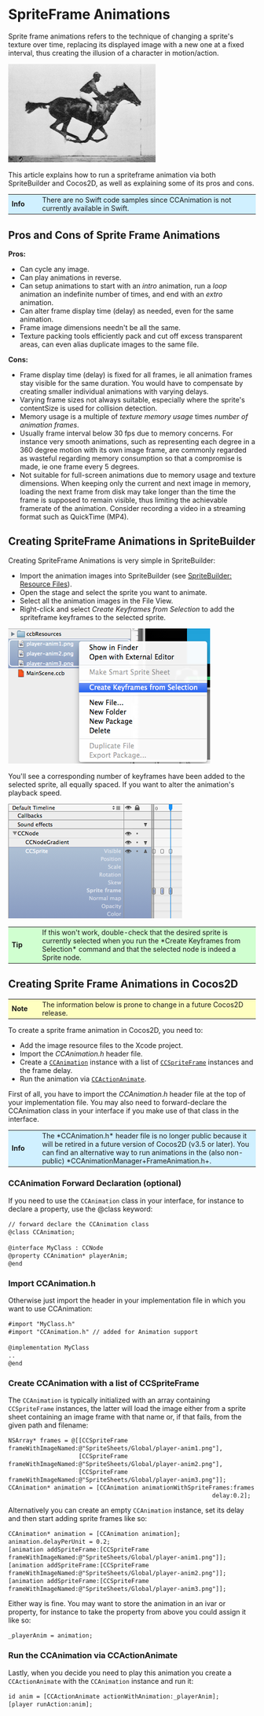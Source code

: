 # SpriteFrame Animations

Sprite frame animations refers to the technique of changing a sprite's texture over time, replacing its displayed image with a new one at a fixed interval, thus creating the illusion of a character in motion/action.

[![](Muybridge_race_horse_animated.gif "Possibly the world's first image cycling animation created from photographs taken by Eadweard Muybridge")](http://en.wikipedia.org/wiki/Eadweard_Muybridge#Stanford_and_horse_gaits)

This article explains how to run a spriteframe animation via both SpriteBuilder and Cocos2D, as well as explaining some of its pros and cons.

<table border="0"><tr><td width="48px" bgcolor="#d0f0ff"><strong>Info</strong></td><td bgcolor="#d0f0ff">
There are no Swift code samples since CCAnimation is not currently available in Swift.
</td></tr></table>

## Pros and Cons of Sprite Frame Animations

**Pros:**

- Can cycle any image.
- Can play animations in reverse.
- Can setup animations to start with an *intro* animation, run a *loop* animation an indefinite number of times, and end with an *extro* animation.
- Can alter frame display time (delay) as needed, even for the same animation.
- Frame image dimensions needn't be all the same. 
- Texture packing tools efficiently pack and cut off excess transparent areas, can even alias duplicate images to the same file.

**Cons:**

- Frame display time (delay) is fixed for all frames, ie all animation frames stay visible for the same duration. You would have to compensate by creating smaller individual animations with varying delays.
- Varying frame sizes not always suitable, especially where the sprite's contentSize is used for collision detection.
- Memory usage is a multiple of *texture memory usage* times *number of animation frames*. 
- Usually frame interval below 30 fps due to memory concerns. For instance very smooth animations, such as representing each degree in a 360 degree motion with its own image frame, are commonly regarded as wasteful regarding memory consumption so that a compromise is made, ie one frame every 5 degrees.
- Not suitable for full-screen animations due to memory usage and texture dimensions. When keeping only the current and next image in memory, loading the next frame from disk may take longer than the time the frame is supposed to remain visible, thus limiting the achievable framerate of the animation. Consider recording a video in a streaming format such as QuickTime (MP4).


## Creating SpriteFrame Animations in SpriteBuilder

Creating SpriteFrame Animations is very simple in SpriteBuilder:

- Import the animation images into SpriteBuilder (see [SpriteBuilder: Resource Files](./spritebuilder/resource-files)).
- Open the stage and select the sprite you want to animate.
- Select all the animation images in the File View.
- Right-click and select *Create Keyframes from Selection* to add the spriteframe keyframes to the selected sprite.

![](spriteframe-animation-create-keyframes-from-selection.png "Creating SpriteFrame Keyframes from image resources")

You'll see a corresponding number of keyframes have been added to the selected sprite, all equally spaced. If you want to alter the animation's playback speed.

![](spriteframe-animation-spriteframe-keyframes.png "SpriteFrame Keyframes have been added to the Sprite")


<table border="0"><tr><td width="48px" bgcolor="#d0ffd0"><strong>Tip</strong></td><td bgcolor="#d0ffd0">
If this won't work, double-check that the desired sprite is currently selected when you run the *Create Keyframes from Selection* command and that the selected node is indeed a Sprite node.
</td></tr></table>

## Creating Sprite Frame Animations in Cocos2D

<table border="0"><tr><td width="48px" bgcolor="#ffffc0"><strong>Note</strong></td><td bgcolor="#ffffc0">
The information below is prone to change in a future Cocos2D release.
</td></tr></table>

To create a sprite frame animation in Cocos2D, you need to:

- Add the image resource files to the Xcode project.
- Import the *CCAnimation.h* header file.
- Create a [`CCAnimation`](http://www.cocos2d-swift.org/docs/api/Classes/CCAnimation.html) instance with a list of [`CCSpriteFrame`](http://www.cocos2d-swift.org/docs/api/Classes/CCSpriteFrame.html) instances and the frame delay.
- Run the animation via [`CCActionAnimate`](http://www.cocos2d-swift.org/docs/api/Classes/CCActionAnimate.html).

First of all, you have to import the *CCAnimation.h* header file at the top of your implementation file. You may also need to forward-declare the CCAnimation class in your interface if you make use of that class in the interface. 

<table border="0"><tr><td width="48px" bgcolor="#d0f0ff"><strong>Info</strong></td><td bgcolor="#d0f0ff">
The *CCAnimation.h* header file is no longer public because it will be retired in a future version of Cocos2D (v3.5 or later). You can find an alternative way to run animations in the (also non-public) *CCAnimationManager+FrameAnimation.h+.
</td></tr></table>

### CCAnimation Forward Declaration (optional)

If you need to use the `CCAnimation` class in your interface, for instance to declare a property, use the @class keyword:

	// forward declare the CCAnimation class
	@class CCAnimation;

	@interface MyClass : CCNode
	@property CCAnimation* playerAnim;
	@end

### Import CCAnimation.h

Otherwise just import the header in your implementation file in which you want to use CCAnimation:

	#import "MyClass.h"
	#import "CCAnimation.h" // added for Animation support
	
	@implementation MyClass
	..
	@end

### Create CCAnimation with a list of CCSpriteFrame

The `CCAnimation` is typically initialized with an array containing `CCSpriteFrame` instances, the latter will load the image either from a sprite sheet containing an image frame with that name or, if that fails, from the given path and filename:

    NSArray* frames = @[[CCSpriteFrame frameWithImageNamed:@"SpriteSheets/Global/player-anim1.png"],
                        [CCSpriteFrame frameWithImageNamed:@"SpriteSheets/Global/player-anim2.png"],
                        [CCSpriteFrame frameWithImageNamed:@"SpriteSheets/Global/player-anim3.png"]];
    CCAnimation* animation = [CCAnimation animationWithSpriteFrames:frames
                                                              delay:0.2];

Alternatively you can create an empty `CCAnimation` instance, set its delay and then start adding sprite frames like so:

    CCAnimation* animation = [CCAnimation animation];
    animation.delayPerUnit = 0.2;
    [animation addSpriteFrame:[CCSpriteFrame frameWithImageNamed:@"SpriteSheets/Global/player-anim1.png"]];
    [animation addSpriteFrame:[CCSpriteFrame frameWithImageNamed:@"SpriteSheets/Global/player-anim2.png"]];
    [animation addSpriteFrame:[CCSpriteFrame frameWithImageNamed:@"SpriteSheets/Global/player-anim3.png"]];
    
Either way is fine. You may want to store the animation in an ivar or property, for instance to take the property from above you could assign it like so:

	_playerAnim = animation;

### Run the CCAnimation via CCActionAnimate

Lastly, when you decide you need to play this animation you create a `CCActionAnimate` with the `CCAnimation` instance and run it:

    id anim = [CCActionAnimate actionWithAnimation:_playerAnim];
    [player runAction:anim];
